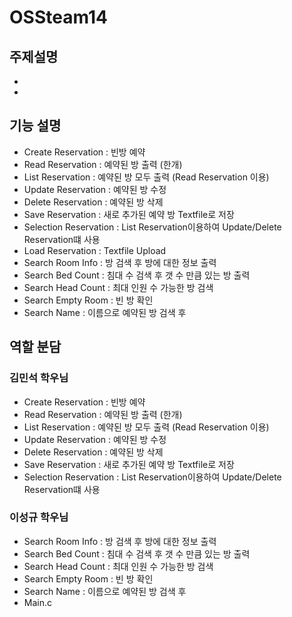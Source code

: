 # OSSteam14

## 주제설명
*
*
## 기능 설명
* Create Reservation : 빈방 예약
* Read Reservation : 예약된 방 출력 (한개)
* List Reservation : 예약된 방 모두 출력 (Read Reservation 이용)
* Update Reservation : 예약된 방 수정
* Delete Reservation : 예약된 방 삭제
* Save Reservation : 새로 추가된 예약 방 Textfile로 저장
* Selection Reservation : List Reservation이용하여 Update/Delete Reservation떄 사용
* Load Reservation : Textfile Upload
* Search Room Info : 방 검색 후 방에 대한 정보 출력
* Search Bed Count : 침대 수 검색 후 갯 수 만큼 있는 방 출력
* Search Head Count : 최대 인원 수 가능한 방 검색
* Search Empty Room : 빈 방 확인
* Search Name : 이름으로 예약된 방 검색 후 
## 역할 분담
### 김민석 학우님
* Create Reservation : 빈방 예약
* Read Reservation : 예약된 방 출력 (한개)
* List Reservation : 예약된 방 모두 출력 (Read Reservation 이용)
* Update Reservation : 예약된 방 수정
* Delete Reservation : 예약된 방 삭제
* Save Reservation : 새로 추가된 예약 방 Textfile로 저장
* Selection Reservation : List Reservation이용하여 Update/Delete Reservation떄 사용

### 이성규 학우님
* Search Room Info : 방 검색 후 방에 대한 정보 출력
* Search Bed Count : 침대 수 검색 후 갯 수 만큼 있는 방 출력
* Search Head Count : 최대 인원 수 가능한 방 검색
* Search Empty Room : 빈 방 확인
* Search Name : 이름으로 예약된 방 검색 후 
* Main.c
